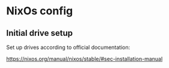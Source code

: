 # NixOs config

## Initial drive setup

Set up drives according to official documentation:

https://nixos.org/manual/nixos/stable/#sec-installation-manual
